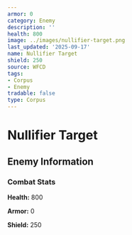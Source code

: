 ```yaml
---
armor: 0
category: Enemy
description: ''
health: 800
image: ../images/nullifier-target.png
last_updated: '2025-09-17'
name: Nullifier Target
shield: 250
source: WFCD
tags:
- Corpus
- Enemy
tradable: false
type: Corpus
---
```


# Nullifier Target

## Enemy Information

### Combat Stats

**Health:** 800

**Armor:** 0

**Shield:** 250

